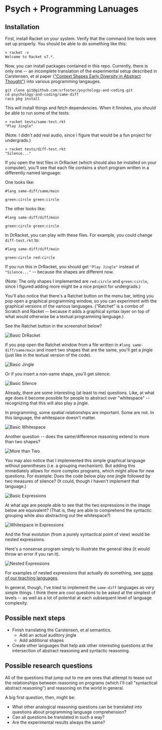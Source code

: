# Psych + Programming Lanuages 

## Installation

First, install Racket on your system.  Verify that the command line tools were set up properly.  You should be able to do something like this:

```
> racket -v
Welcome to Racket v7.*.
```

Now, you can install packages contained in this repo.  Currently, there is only one -- an incomplete translation of the experimental setup described in Carstensen, et al paper (["Context Shapes Early Diversity in Abstract Thought"](https://ucsdnews.ucsd.edu/pressrelease/culture_shapes_how_we_learn_to_reason)) into various programming langauges.

```
git clone git@github.com:srfoster/psychology-and-coding.git
cd psychology-and-coding/same-diff
raco pkg install
```

This will install things and fetch dependencies.   When it finishes, you should be able to run some of the tests:

```
> racket tests/same-test.rkt
"Play Jingle"
```

(Note: I didn't add real audio, since I figure that would be a fun project for undergrads.)

```
> racket tests/diff-test.rkt
"Silence..."
```

If you open the test files in DrRacket (which should also be installed on your computer), you'll see that each file contains a short program written in a differently named language:

One looks like:

```
#lang same-diff/same/main

green:circle green:circle
```

The other looks like:

```
#lang same-diff/diff/main

green:circle green:circle
```

In DrRacket, you can play with these files.  For example, you could change `diff-test.rkt` to:

```
#lang same-diff/diff/main

green:circle red:circle
```

If you run this in DrRacket, you should get `"Play Jingle"` instead of `"Silence..."` -- because the shapes are different now.

(Note: The only shapes I implemented are `red:circle` and `green:circle`, since I figured adding more might be a nice project for undergrads.)

You'll also notice that there's a Ratchet button on the menu bar, letting you pop open a graphical programming window, so you can experiment with the graphical versions of the various languages.  ("Ratchet" is a combo of Scratch and Racket -- because it adds a graphical syntax layer on top of what would otherwise be a textual programming language.)

See the Ratchet button in the screenshot below?

![Basic DrRacket](./images/basic-drracket.png)

If you pop open the Ratchet window from a file written in `#lang same-diff/same/main` and insert two shapes that are the same, you'll get a jingle (just like in the textual version of the code).

![Basic Jingle](./images/basic-jingle.png)

Or if you insert a non-same shape, you'll get silence:

![Basic Silence](./images/basic-silence.png)

Already, there are some interesting (at least to me) questions.  Like, at what age does it become possible for people to abstract over "whitespace" -- recognizing that this will also play a jingle.

In programming, some spatial relationships are important.  Some are not.  In this language, the whitespace doesn't matter. 

![Basic Whitespace](./images/basic-whitespace.png)

Another question -- does the same/difference reasoning extend to more than two shapes?

![More than Two](./images/more-than-two.png)

You may also notice that I implemented this simple graphical language without parentheses (i.e. a grouping mechanism).  But adding this immediately allows for more complex programs, which might allow for new questions.  For example: Does the code below play one jingle followed by two measures of silence?  (It could, though I haven't implement that language.)

![Basic Expressions](./images/basic-expressions.png)

At what age are people able to see that the two expressions in the image below are equivalent?  (That is, they are able to comprehend the syntactic grouping while also abstracting out the whitespace?)

![Whitespace in Expressions](./images/whitespace-in-expressions.png)

And the final evolution (from a purely syntactical point of view) would be nested expressions.

Here's a nonsense program simply to illustrate the general idea (it would throw an error if you ran it).

![Nested Expressions](./images/nested-expressions.png)

For examples of nested expressions that actually do something, see [some of our teaching languages](https://katas.thoughtstem.com/K2/ts-k2-clicker-cartoon-asp-2020/doc/manual/Collect_Katas.html#%28part._.Clicker_.Collect_001_.Kata%29).

In general, though, I've tried to implement the `same-diff` languages as very simple things.  I think there are cool questions to be asked at the simplest of levels -- as well as a lot of potential at each subsequent level of language complexity.

## Possible next steps

* Finish translating the Carstensen, et al semantics.
  - Add an actual auditory jingle
  - Add additional shapes
* Create other languages that help ask other interesting questions at the intersection of abstract reasoning and syntactic reasoning.

## Possible research questions

All of the questions that jump out to me are ones that attempt to tease out the relationships between reasoning on programs (which I'll call "syntactical abstract reasoning") and reasoning on the world in general.

A big first question, then, might be:

* What other analogical reasoning questions can be translated into questions about programming language comprehension?
* Can all questions be translated in such a way?
* Are the experimental results always the same?


